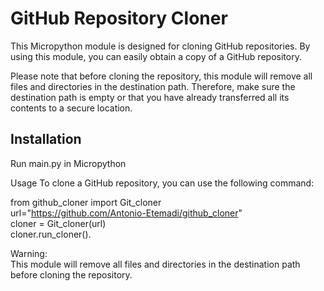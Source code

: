 # GitHub Repository Cloner

This Micropython module is designed for cloning GitHub repositories. By using this module, you can easily obtain a copy of a GitHub repository.

Please note that before cloning the repository, this module will remove all files and directories in the destination path. Therefore, make sure the destination path is empty or that you have already transferred all its contents to a secure location.

## Installation

Run main.py in Micropython 


Usage
To clone a GitHub repository, you can use the following command:


from github_cloner import Git_cloner  
url="https://github.com/Antonio-Etemadi/github_cloner"  
cloner = Git_cloner(url)  
cloner.run_cloner().  
  
Warning:            
This module will remove all files and directories in the destination path before cloning the repository.

